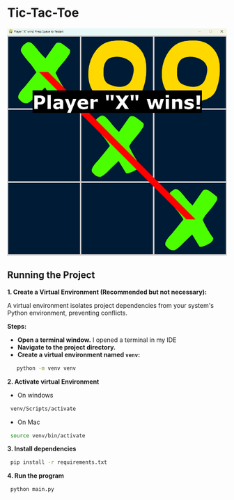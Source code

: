 # Tic-Tac-Toe

![example](resources/example.png)

## Running the Project

**1. Create a Virtual Environment (Recommended but not necessary):**

A virtual environment isolates project dependencies from your system's Python environment, preventing conflicts.

**Steps:**

- **Open a terminal window.** I opened a terminal in my IDE
- **Navigate to the project directory.** 
- **Create a virtual environment named `venv`:**
```bash
   python -m venv venv
   ```

**2. Activate virtual Environment**
  - On windows
  ```bash
   venv/Scripts/activate
   ```
  - On Mac
  ```bash
   source venv/bin/activate
   ```
**3. Install dependencies**
  ```bash
   pip install -r requirements.txt
   ```
**4. Run the program**
  ```bash
   python main.py
   ```
